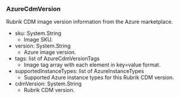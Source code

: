 ### AzureCdmVersion
Rubrik CDM image version information from the Azure marketplace.

- sku: System.String
  - Image SKU.
- version: System.String
  - Azure image version.
- tags: list of AzureCdmVersionTags
  - Image tag array with each element in key=value format.
- supportedInstanceTypes: list of AzureInstanceTypes
  - Supported Azure instance types for this Rubrik CDM version.
- cdmVersion: System.String
  - Rubrik CDM version.
